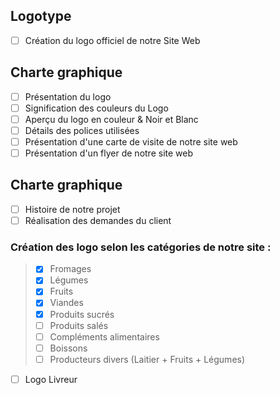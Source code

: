 ## Logotype
- [ ] Création du logo officiel de notre Site Web

## Charte graphique
- [ ] Présentation du logo
- [ ] Signification des couleurs du Logo
- [ ] Aperçu du logo en couleur & Noir et Blanc
- [ ] Détails des polices utilisées
- [ ] Présentation d'une carte de visite de notre site web
- [ ] Présentation d'un flyer de notre site web

## Charte graphique
- [ ] Histoire de notre projet
- [ ] Réalisation des demandes du client

### Création des logo selon les catégories de notre site :
> - [x] Fromages
> - [x] Légumes
> - [x] Fruits
> - [x] Viandes
> - [x] Produits sucrés
> - [ ] Produits salés
> - [ ] Compléments alimentaires
> - [ ] Boissons
> - [ ] Producteurs divers (Laitier + Fruits + Légumes)

- [ ] Logo Livreur
